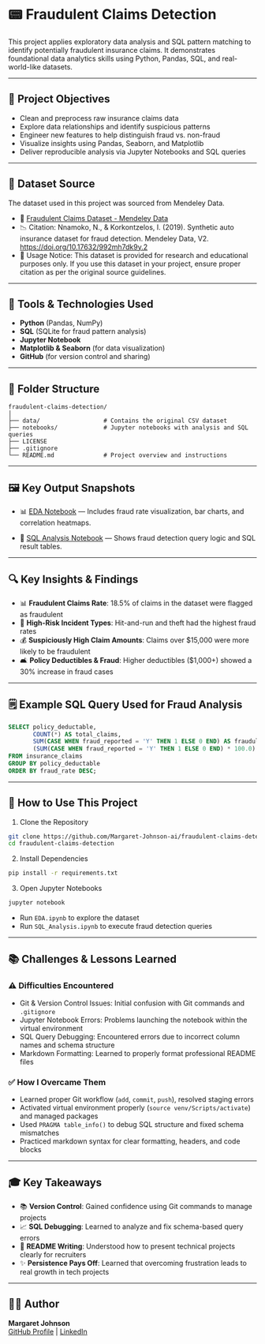 # 📟 Fraudulent Claims Detection

This project applies exploratory data analysis and SQL pattern matching to identify potentially fraudulent insurance claims. It demonstrates foundational data analytics skills using Python, Pandas, SQL, and real-world-like datasets.

---

## 📌 Project Objectives

- Clean and preprocess raw insurance claims data
- Explore data relationships and identify suspicious patterns
- Engineer new features to help distinguish fraud vs. non-fraud
- Visualize insights using Pandas, Seaborn, and Matplotlib
- Deliver reproducible analysis via Jupyter Notebooks and SQL queries

---

## 🔀 Dataset Source

The dataset used in this project was sourced from Mendeley Data.

- 🔗 [Fraudulent Claims Dataset - Mendeley Data](https://doi.org/10.17632/992mh7dk9y.2)
- 📉 Citation: Nnamoko, N., & Korkontzelos, I. (2019). Synthetic auto insurance dataset for fraud detection. Mendeley Data, V2. https://doi.org/10.17632/992mh7dk9y.2
- 📌 Usage Notice: This dataset is provided for research and educational purposes only. If you use this dataset in your project, ensure proper citation as per the original source guidelines.

---

## 🔧 Tools & Technologies Used

- **Python** (Pandas, NumPy)
- **SQL** (SQLite for fraud pattern analysis)
- **Jupyter Notebook**
- **Matplotlib & Seaborn** (for data visualization)
- **GitHub** (for version control and sharing)

---

## 📁 Folder Structure

```
fraudulent-claims-detection/
│
├── data/                  # Contains the original CSV dataset
├── notebooks/             # Jupyter notebooks with analysis and SQL queries
├── LICENSE
├── .gitignore
└── README.md              # Project overview and instructions
```
---

## 🖼️ Key Output Snapshots

- 📊 [EDA Notebook](https://github.com/Margaret-Johnson-ai/fraudulent-claims-detection/blob/main/notebooks/EDA.ipynb) — Includes fraud rate visualization, bar charts, and correlation heatmaps.

- 🧾 [SQL Analysis Notebook](https://github.com/Margaret-Johnson-ai/fraudulent-claims-detection/blob/main/notebooks/SQL_Analysis.ipynb) — Shows fraud detection query logic and SQL result tables.

---

## 🔍 Key Insights & Findings

- 📊 **Fraudulent Claims Rate**: 18.5% of claims in the dataset were flagged as fraudulent
- 🚗 **High-Risk Incident Types**: Hit-and-run and theft had the highest fraud rates
- 💰 **Suspiciously High Claim Amounts**: Claims over $15,000 were more likely to be fraudulent
- 🛋️ **Policy Deductibles & Fraud**: Higher deductibles ($1,000+) showed a 30% increase in fraud cases

---

## 🗒️ Example SQL Query Used for Fraud Analysis

```sql
SELECT policy_deductable,
       COUNT(*) AS total_claims,
       SUM(CASE WHEN fraud_reported = 'Y' THEN 1 ELSE 0 END) AS fraudulent_cases,
       (SUM(CASE WHEN fraud_reported = 'Y' THEN 1 ELSE 0 END) * 100.0) / COUNT(*) AS fraud_rate
FROM insurance_claims
GROUP BY policy_deductable
ORDER BY fraud_rate DESC;
```

---

## 🚀 How to Use This Project

1. Clone the Repository

```bash
git clone https://github.com/Margaret-Johnson-ai/fraudulent-claims-detection.git
cd fraudulent-claims-detection
```

2. Install Dependencies

```bash
pip install -r requirements.txt
```

3. Open Jupyter Notebooks

```bash
jupyter notebook
```
- Run `EDA.ipynb` to explore the dataset
- Run `SQL_Analysis.ipynb` to execute fraud detection queries

---

## 📚 Challenges & Lessons Learned

### ⚠️ Difficulties Encountered
- Git & Version Control Issues: Initial confusion with Git commands and `.gitignore`
- Jupyter Notebook Errors: Problems launching the notebook within the virtual environment
- SQL Query Debugging: Encountered errors due to incorrect column names and schema structure
- Markdown Formatting: Learned to properly format professional README files

### ✅ How I Overcame Them
- Learned proper Git workflow (`add`, `commit`, `push`), resolved staging errors
- Activated virtual environment properly (`source venv/Scripts/activate`) and managed packages
- Used `PRAGMA table_info()` to debug SQL structure and fixed schema mismatches
- Practiced markdown syntax for clear formatting, headers, and code blocks

---

## 🎓 Key Takeaways

- 📚 **Version Control**: Gained confidence using Git commands to manage projects
- 📈 **SQL Debugging**: Learned to analyze and fix schema-based query errors
- 📄 **README Writing**: Understood how to present technical projects clearly for recruiters
- ✨ **Persistence Pays Off**: Learned that overcoming frustration leads to real growth in tech projects

---

## 👩‍💻 Author

**Margaret Johnson**  
[GitHub Profile](https://github.com/Margaret-Johnson-ai) | [LinkedIn](https://www.linkedin.com/in/margaretjohnson)
